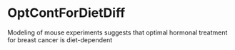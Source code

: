# OptContForDietDiff
Modeling of mouse experiments suggests that optimal hormonal treatment for breast cancer is diet-dependent
